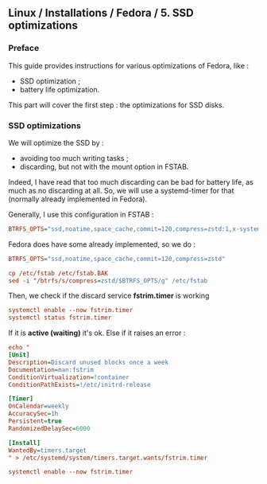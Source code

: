 ## Linux / Installations / Fedora / 5. SSD optimizations

### Preface

This guide provides instructions for various optimizations of Fedora, like :
- SSD optimization ;
- battery life optimization.

This part will cover the first step : the optimizations for SSD disks.

### SSD optimizations

We will optimize the SSD by :
- avoiding too much writing tasks ;
- discarding, but not with the mount option in FSTAB.

Indeed, I have read that too much discarding can be bad for battery life, as much as no discarding at all.
So, we will use a systemd-timer for that (normally already implemented in Fedora).

Generally, I use this configuration in FSTAB :
```ini
BTRFS_OPTS="ssd,noatime,space_cache,commit=120,compress=zstd:1,x-systemd.device-timeout=0"
```
Fedora does have some already implemented, so we do :

```ini
BTRFS_OPTS="ssd,noatime,space_cache,commit=120,compress=zstd"

cp /etc/fstab /etc/fstab.BAK
sed -i "/btrfs/s/compress=zstd/$BTRFS_OPTS/g" /etc/fstab
```
Then, we check if the discard service **fstrim.timer** is working

```ini
systemctl enable --now fstrim.timer
systemctl status fstrim.timer
```

If it is **active (waiting)** it's ok.
Else if it raises an error :
```ini
echo "
[Unit]
Description=Discard unused blocks once a week
Documentation=man:fstrim
ConditionVirtualization=!container
ConditionPathExists=!/etc/initrd-release

[Timer]
OnCalendar=weekly
AccuracySec=1h
Persistent=true
RandomizedDelaySec=6000

[Install]
WantedBy=timers.target
" > /etc/systemd/system/timers.target.wants/fstrim.timer

systemctl enable --now fstrim.timer
```
